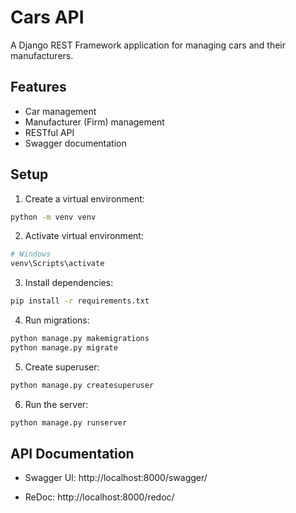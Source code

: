 # Cars API

A Django REST Framework application for managing cars and their manufacturers.

## Features
- Car management
- Manufacturer (Firm) management
- RESTful API
- Swagger documentation

## Setup



1. Create a virtual environment:
```bash
python -m venv venv
```

2. Activate virtual environment:
```bash
# Windows
venv\Scripts\activate
```

3. Install dependencies:
```bash
pip install -r requirements.txt
```

4. Run migrations:
```bash
python manage.py makemigrations
python manage.py migrate
```

5. Create superuser:
```bash
python manage.py createsuperuser
```

6. Run the server:
```bash
python manage.py runserver
```

## API Documentation
- Swagger UI: http://localhost:8000/swagger/

- ReDoc: http://localhost:8000/redoc/
